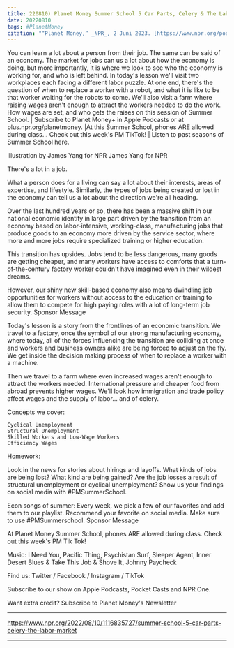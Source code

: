 ```yaml
---
title: 220810) Planet Money Summer School 5 Car Parts, Celery & The Labor Market
date: 20220810
tags: #PlanetMoney
citation: "“Planet Money,” _NPR_, 2 Juni 2023. [https://www.npr.org/podcasts/510289/planet-money](https://www.npr.org/podcasts/510289/planet-money) (diakses 4 Juni 2023)."
---
```


You can learn a lot about a person from their job. The same can be said of an economy. The market for jobs can us a lot about how the economy is doing, but more importantly, it is where we look to see who the economy is working for, and who is left behind. In today's lesson we'll visit two workplaces each facing a different labor puzzle. At one end, there's the question of when to replace a worker with a robot, and what it is like to be that worker waiting for the robots to come. We'll also visit a farm where raising wages aren't enough to attract the workers needed to do the work. How wages are set, and who gets the raises on this session of Summer School. | Subscribe to Planet Money+ in Apple Podcasts or at plus.npr.org/planetmoney. |At this Summer School, phones ARE allowed during class... Check out this week's PM TikTok! | Listen to past seasons of Summer School here.



Illustration by James Yang for NPR
James Yang for NPR

There's a lot in a job.

What a person does for a living can say a lot about their interests, areas of expertise, and lifestyle. Similarly, the types of jobs being created or lost in the economy can tell us a lot about the direction we're all heading.

Over the last hundred years or so, there has been a massive shift in our national economic identity in large part driven by the transition from an economy based on labor-intensive, working-class, manufacturing jobs that produce goods to an economy more driven by the service sector, where more and more jobs require specialized training or higher education.

This transition has upsides. Jobs tend to be less dangerous, many goods are getting cheaper, and many workers have access to comforts that a turn-of-the-century factory worker couldn't have imagined even in their wildest dreams.

However, our shiny new skill-based economy also means dwindling job opportunities for workers without access to the education or training to allow them to compete for high paying roles with a lot of long-term job security.
Sponsor Message

Today's lesson is a story from the frontlines of an economic transition. We travel to a factory, once the symbol of our strong manufacturing economy, where today, all of the forces influencing the transition are colliding at once and workers and business owners alike are being forced to adjust on the fly. We get inside the decision making process of when to replace a worker with a machine.

Then we travel to a farm where even increased wages aren't enough to attract the workers needed. International pressure and cheaper food from abroad prevents higher wages. We'll look how immigration and trade policy affect wages and the supply of labor... and of celery.

Concepts we cover:

    Cyclical Unemployment 
    Structural Unemployment 
    Skilled Workers and Low-Wage Workers 
    Efficiency Wages 

Homework:

Look in the news for stories about hirings and layoffs. What kinds of jobs are being lost? What kind are being gained? Are the job losses a result of structural unemployment or cyclical unemployment? Show us your findings on social media with #PMSummerSchool.

Econ songs of summer: Every week, we pick a few of our favorites and add them to our playlist. Recommend your favorite on social media. Make sure to use #PMSummerschool.
Sponsor Message

At Planet Money Summer School, phones ARE allowed during class. Check out this week's PM Tik Tok!

Music: I Need You, Pacific Thing, Psychistan Surf, Sleeper Agent, Inner Desert Blues & Take This Job & Shove It, Johnny Paycheck

Find us: Twitter / Facebook / Instagram / TikTok

Subscribe to our show on Apple Podcasts, Pocket Casts and NPR One.

Want extra credit? Subscribe to Planet Money's Newsletter

----

https://www.npr.org/2022/08/10/1116835727/summer-school-5-car-parts-celery-the-labor-market





----
